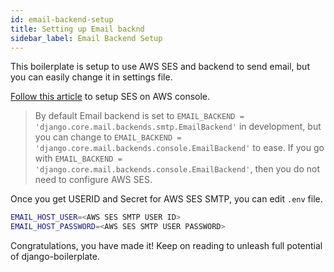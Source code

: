 ```yaml
---
id: email-backend-setup
title: Setting up Email backnd
sidebar_label: Email Backend Setup
---
```


This boilerplate is setup to use AWS SES and backend to send email, but you can easily change it in settings file.

[Follow this article](https://docs.aws.amazon.com/ses/latest/DeveloperGuide/send-email-smtp.html) to setup SES on AWS console.

> By default Email backend is set to `EMAIL_BACKEND = 'django.core.mail.backends.smtp.EmailBackend'` in development, but you can change to `EMAIL_BACKEND = 'django.core.mail.backends.console.EmailBackend'` to ease.
> If you go with `EMAIL_BACKEND = 'django.core.mail.backends.console.EmailBackend'`, then you do not need to configure AWS SES.

Once you get USERID and Secret for AWS SES SMTP, you can edit `.env` file.

```bash
EMAIL_HOST_USER=<AWS SES SMTP USER ID>
EMAIL_HOST_PASSWORD=<AWS SES SMTP USER PASSWORD>
```

Congratulations, you have made it! Keep on reading to unleash full potential of django-boilerplate.
